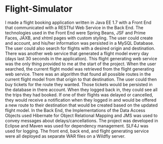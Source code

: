 # Flight-Simulator

I made a flight booking application written in Java EE 1.7 with a Front End that communicated with a RESTful Web Service in the Back End.  The technologies used in the Front End were Spring Beans, JSF and Prime Faces, JAXB, and xhtml pages with custom styling. The user could create and account, and his/her information was persisted in a MySQL Database. The user could also search for flights with a desired origin and destination.  There was another web service that generated a flight model every day (days last 30 seconds in the application). This  flight generating web service was the only thing provided to me at the start of the project. When the user searched, the current flight model was retrieved from the flight generating web service. There was an algorithm that found all possible routes in the current flight model from that origin to that destination. The user could then buy tickets for the route they wanted. Those tickets would be persisted in the database in there account. When they logged back in, they could see all the trips they had booked. If one of their flights was delayed or cancelled, they would receive a notification when they logged in and would be offered a new route to their destination that would be created based on the updated flight model. In the Back End, the Implementations of the Data Access Objects used Hibernate for Object Relational Mapping and JMS was used to convey messages about delays/cancellations. The project was developed in Eclipse and Maven was used for dependency management. SLF4J was used for logging.  The front end, back end, and flight generating service were all deployed as separate WAR files on a Wildfly server.
